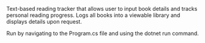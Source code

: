 Text-based reading tracker that allows user to input book details and tracks personal reading progress.
Logs all books into a viewable library and displays details upon request.

Run by navigating to the Program.cs file and using the dotnet run command.
